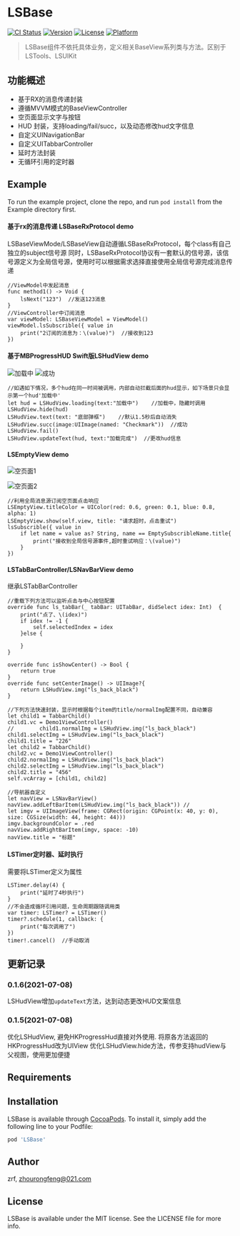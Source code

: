 # LSBase

[![CI Status](https://img.shields.io/travis/zrf/LSBase.svg?style=flat)](https://travis-ci.org/zrf/LSBase)
[![Version](https://img.shields.io/cocoapods/v/LSBase.svg?style=flat)](https://cocoapods.org/pods/LSBase)
[![License](https://img.shields.io/cocoapods/l/LSBase.svg?style=flat)](https://cocoapods.org/pods/LSBase)
[![Platform](https://img.shields.io/cocoapods/p/LSBase.svg?style=flat)](https://cocoapods.org/pods/LSBase)
> LSBase组件不依托具体业务，定义相关BaseView系列类与方法。区别于LSTools、LSUIKit

## 功能概述
+ 基于RX的消息传递封装
+ 遵循MVVM模式的BaseViewController
+ 空页面显示文字与按钮
+ HUD 封装，支持loading/fail/succ，以及动态修改hud文字信息
+ 自定义UINavigationBar
+ 自定义UITabbarController
+ 延时方法封装
+ 无循环引用的定时器

## Example

To run the example project, clone the repo, and run `pod install` from the Example directory first.
#### 基于rx的消息传递 LSBaseRxProtocol demo
LSBaseViewMode/LSBaseView自动遵循LSBaseRxProtocol，每个class有自己独立的subject信号源
同时，LSBaseRxProtocol协议有一套默认的信号源，该信号源定义为全局信号源，使用时可以根据需求选择直接使用全局信号源完成消息传递
```
//ViewModel中发起消息
func method1() -> Void {
    lsNext("123")  //发送123消息
}
//ViewController中订阅消息
var viewModel: LSBaseViewModel = ViewModel()
viewModel.lsSubscrible({ value in
    print("2订阅的消息为：\(value)")  //接收到123
})
```
#### 基于MBProgressHUD Swift版LSHudView demo
![加载中](https://upload-images.jianshu.io/upload_images/9129568-7b2a242d5c995ae5.png?imageMogr2/auto-orient/strip%7CimageView2/2/h/640)
![成功](https://upload-images.jianshu.io/upload_images/9129568-c8923a26719e00d6.png?imageMogr2/auto-orient/strip%7CimageView2/2/h/640)
```
//如遇如下情况，多个hud在同一时间被调用，内部自动拦截后面的hud显示，如下场景只会显示第一个hud'加载中'
let hud = LSHudView.loading(text:"加载中")    //加载中，隐藏时调用 LSHudView.hide(hud)
LSHudView.text(text: "底部弹框")    //默认1.5秒后自动消失
LSHudView.succ(image:UIImage(named: "Checkmark"))  //成功
LSHudView.fail()
LSHudView.updateText(hud, text:"加载完成")  //更改hud信息
```

#### LSEmptyView demo
![空页面1](https://upload-images.jianshu.io/upload_images/9129568-66da7ea5bf27c43b.png?imageMogr2/auto-orient/strip%7CimageView2/2/h/640)

![空页面2](https://upload-images.jianshu.io/upload_images/9129568-6c4a490c3e86fd80.png?imageMogr2/auto-orient/strip%7CimageView2/2/h/640)
```
//利用全局消息源订阅空页面点击响应
LSEmptyView.titleColor = UIColor(red: 0.6, green: 0.1, blue: 0.8, alpha: 1)
LSEmptyView.show(self.view, title: "请求超时，点击重试")
lsSubscrible({ value in
    if let name = value as? String, name == EmptySubscribleName.title{
        print("接收到全局信号源事件,超时重试响应：\(value)")
    }
})
```
#### LSTabBarController/LSNavBarView demo
继承LSTabBarController
```
//重载下列方法可以监听点击与中心按钮配置
override func ls_tabBar(_ tabBar: UITabBar, didSelect idex: Int)  {
    print("点了、\(idex)")
    if idex != -1 {
        self.selectedIndex = idex
    }else {
        
    }
}

override func isShowCenter() -> Bool {
    return true
}
override func setCenterImage() -> UIImage?{
    return LSHudView.img("ls_back_black")
}

//下列方法快速封装，显示时根据每个item的title/normalImg配置不同，自动兼容
let child1 = TabbarChild()
child1.vc = Demo1ViewController()
//        child1.normalImg = LSHudView.img("ls_back_black")
child1.selectImg = LSHudView.img("ls_back_black")
child1.title = "226"
let child2 = TabbarChild()
child2.vc = Demo1ViewController()
child2.normalImg = LSHudView.img("ls_back_black")
child2.selectImg = LSHudView.img("ls_back_black")
child2.title = "456"
self.vcArray = [child1, child2]

//导航器自定义
let navView = LSNavBarView()
navView.addLeftBarItem(LSHudView.img("ls_back_black")) //
let imgv = UIImageView(frame: CGRect(origin: CGPoint(x: 40, y: 0), size: CGSize(width: 44, height: 44)))
imgv.backgroundColor = .red
navView.addRightBarItem(imgv, space: -10)
navView.title = "标题"
```
 #### LSTimer定时器、延时执行
 需要将LSTimer定义为属性
 ```
 LSTimer.delay(4) {
     print("延时了4秒执行")
 }
 //不会造成循环引用问题，生命周期跟随调用类
 var timer: LSTimer? = LSTimer()
 timer?.schedule(1, callback: {
     print("每次调用了")
 })
 timer!.cancel()  //手动取消
 ```

## 更新记录
### 0.1.6(2021-07-08)
LSHudView增加`updateText`方法，达到动态更改HUD文案信息

### 0.1.5(2021-07-08)
优化LSHudView, 避免HKProgressHud直接对外使用. 将原各方法返回的HKProgressHud改为UIView
优化LSHudView.hide方法，传参支持hudView与父视图，使用更加便捷


## Requirements

## Installation

LSBase is available through [CocoaPods](https://cocoapods.org). To install
it, simply add the following line to your Podfile:

```ruby
pod 'LSBase'
```

## Author

zrf, zhourongfeng@021.com

## License

LSBase is available under the MIT license. See the LICENSE file for more info.
